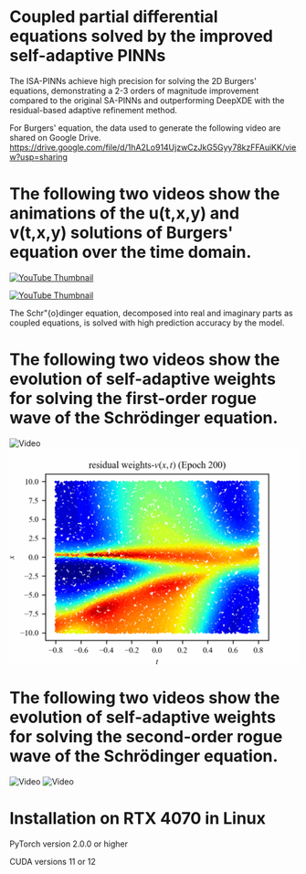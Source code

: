 # Coupled partial differential equations solved by the improved self-adaptive PINNs

The ISA-PINNs achieve high precision for solving the 2D Burgers' equations, demonstrating a 2-3 orders of magnitude improvement compared to the original SA-PINNs and outperforming DeepXDE with the residual-based adaptive refinement method.

For Burgers' equation, the data used to generate the following video are shared on Google Drive.
https://drive.google.com/file/d/1hA2Lo914UjzwCzJkG5Gyy78kzFFAuiKK/view?usp=sharing

# The following two videos show the animations of the u(t,x,y) and v(t,x,y) solutions of Burgers' equation over the time domain.
[![YouTube Thumbnail](https://img.youtube.com/vi/_1qK4ejEQnw/hqdefault.jpg)](https://www.youtube.com/watch?v=_1qK4ejEQnw)

[![YouTube Thumbnail](https://img.youtube.com/vi/VCSHgUi42OU/sddefault.jpg)](https://www.youtube.com/watch?v=VCSHgUi42OU)

The Schr\"{o}dinger equation, decomposed into real and imaginary parts as coupled equations, is solved with high prediction accuracy by the model.

# The following two videos show the evolution of self-adaptive weights for solving the first-order rogue wave of the Schrödinger equation.
![Video](https://github.com/hucmwf/coupsa/blob/main/sa-sch1st-animation.gif)
![Video](https://github.com/hucmwf/coupsa/blob/main/sa-sch1st-v-animation.gif)

# The following two videos show the evolution of self-adaptive weights for solving the second-order rogue wave of the Schrödinger equation.
![Video](https://github.com/hucmwf/coupsa/blob/main/sa-sch2nd-animation.gif)
![Video](https://github.com/hucmwf/coupsa/blob/main/sa-sch2nd-v-animation.gif)

# Installation on RTX 4070 in Linux

PyTorch version 2.0.0 or higher

CUDA versions 11 or 12
